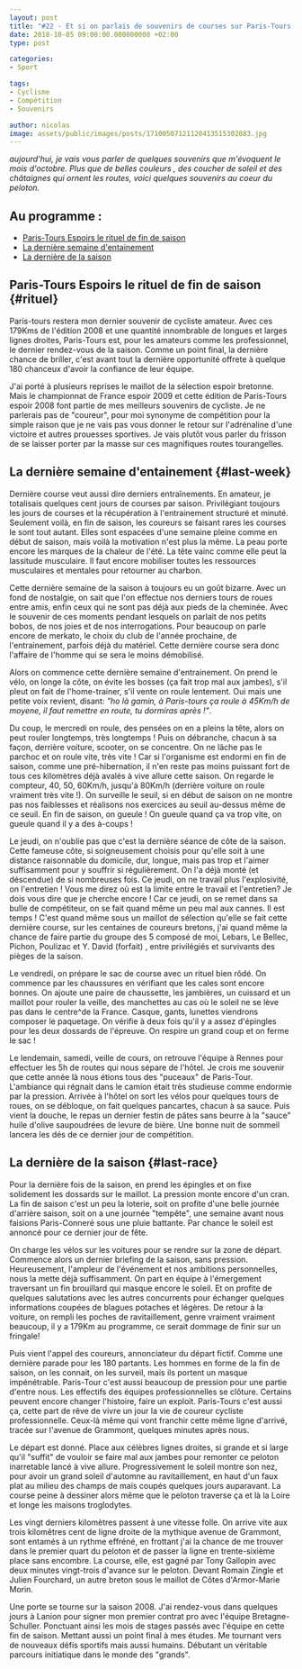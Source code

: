 ```yaml
---
layout: post
title: "#22 - Et si on parlais de souvenirs de courses sur Paris-Tours ?"
date: 2018-10-05 09:00:00.000000000 +02:00
type: post

categories:
- Sport

tags:
- Cyclisme
- Compétition
- Souvenirs

author: nicolas
image: assets/public/images/posts/17100507121120413515302883.jpg
---
```

<em>aujourd'hui, je vais vous parler de quelques souvenirs que m'évoquent le mois d'octobre. Plus que de belles couleurs , des coucher de soleil et des châtaignes qui ornent les routes, voici quelques souvenirs au coeur du peloton.
</em>

## Au programme :

- [Paris-Tours Espoirs le rituel de fin de saison](#rituel)
- [La dernière semaine d'entainement](#last-week)
- [La dernière de la saison](#last-race)

## Paris-Tours Espoirs le rituel de fin de saison {#rituel}

Paris-tours restera mon dernier souvenir de cycliste amateur. Avec ces 179Kms de l'édition 2008 et une quantité innombrable de longues et larges lignes droites, Paris-Tours est, pour les amateurs comme les professionnel, le dernier rendez-vous de la saison. Comme un point final, la dernière chance de briller, c'est avant tout la dernière opportunité offrete à quelque 180 chanceux d'avoir la confiance de leur équipe.

J'ai porté à plusieurs reprises le maillot de la sélection espoir bretonne. Mais le championnat de France espoir 2009 et cette édition de Paris-Tours espoir 2008 font partie de mes meilleurs souvenirs de cycliste. Je ne parlerais pas de "coureur", pour moi synonyme de compétition pour la simple raison que je ne vais pas vous donner le retour sur l'adrénaline d'une victoire et autres prouesses sportives. Je vais plutôt vous parler du frisson de se laisser porter par la masse sur ces magnifiques routes tourangelles.

## La dernière semaine d'entainement {#last-week}

Dernière course veut aussi dire derniers entraînements. En amateur, je totalisais quelques cent jours de courses par saison. Privilégiant toujours les jours de courses et la récupération à l'entrainement structuré et minuté. Seulement voilà, en fin de saison, les coureurs se faisant rares les courses le sont tout autant. Elles sont espacées d'une semaine pleine comme en début de saison, mais voilà la motivation n'est plus la même. La peau porte encore les marques de la chaleur de l'été. La tête vainc comme elle peut la lassitude musculaire. Il faut encore mobiliser toutes les ressources musculaires et mentales pour retourner au charbon.

Cette dernière semaine de la saison à toujours eu un goût bizarre. Avec un fond de nostalgie, on sait que l'on effectue nos derniers tours de roues entre amis, enfin ceux qui ne sont pas déjà aux pieds de la cheminée. Avec le souvenir de ces moments pendant lesquels on parlait de nos petits bobos, de nos joies et de nos interrogations. Pour beaucoup on parle encore de merkato, le choix du club de l'année prochaine, de l'entrainement, parfois déjà du matériel. Cette dernière course sera donc l'affaire de l'homme qui se sera le moins démobilisé.

Alors on commence cette dernière semaine d'entrainement. On prend le vélo, on longe la côte, on évite les bosses (ça fait trop mal aux jambes), s'il pleut on fait de l'home-trainer, s'il vente on roule lentement. Oui mais une petite voix revient, disant: <em>"ho là gamin, à Paris-tours ça roule à 45Km/h de moyene, il faut remettre en route, tu dormiras après !"</em>.

Du coup, le mercredi on roule, des pensées on en a pleins la tête, alors on peut rouler longtemps, très longtemps ! Puis on débranche, chacun à sa façon, derrière voiture, scooter, on se concentre. On ne lâche pas le parchoc et on roule vite, très vite ! Car si l'organisme est endormi en fin de saison, comme une pré-hibernation, il n'en reste pas moins puissant fort de tous ces kilomètres déjà avalés à vive allure cette saison. On regarde le compteur, 40, 50, 60Km/h, jusqu'à 80Km/h (derrière voiture on roule vraiment très vite !). On surveille le seuil, si en début de saison on ne montre pas nos faiblesses et réalisons nos exercices au seuil au-dessus même de ce seuil. En fin de saison, on gueule ! On gueule quand ça va trop vite, on gueule quand il y a des à-coups !

Le jeudi, on n'oublie pas que c'est la dernière séance de côte de la saison. Cette fameuse côte, si soigneusement choisis pour qu'elle soit à une distance raisonnable du domicile, dur, longue, mais pas trop et l'aimer suffisamment pour y souffrir si régulièrement. On l'a déjà monté (et déscendue) de si nombreuses fois. Ce jeudi, on ne travail plus l'explosivité, on l'entretien ! Vous me direz où est la limite entre le travail et l'entretien? Je dois vous dire que je cherche encore ! Car ce jeudi, on se remet dans sa bulle de compétiteur, on se fait quand même un peu mal aux cannes. Il est temps ! C'est quand même sous un maillot de sélection qu'elle se fait cette dernière course, sur les centaines de coureurs bretons, j'ai quand même la chance de faire partie du groupe des 5 composé de moi, Lebars, Le Bellec, Pichon, Poulizac et Y. David (forfait) , entre privilégiés et survivants des pièges de la saison.

Le vendredi, on prépare le sac de course avec un rituel bien rôdé. On commence par les chaussures en vérifiant que les cales sont encore bonnes. On ajoute une paire de chaussette, les jambières, un cuissard et un maillot pour rouler la veille, des manchettes au cas où le soleil ne se lève pas dans le centre^de la France. Casque, gants, lunettes viendrons composer le paquetage. On vérifie à deux fois qu'il y a assez d'épingles pour les deux dossards de l'épreuve. On respire un grand coup et on ferme le sac !

Le lendemain, samedi, veille de cours, on retrouve l'équipe à Rennes pour effectuer les 5h de routes qui nous sépare de l'hôtel. Je crois me souvenir que cette année là nous étions tous des "puceaux" de Paris-Tour. L'ambiance qui régnait dans le camion était très studieuse comme endormie par la pression. Arrivée à l'hôtel on sort les vélos pour quelques tours de roues, on se débloque, on fait quelques pancartes, chacun à sa sauce. Puis vient la douche, le repas un dernier festin de pâtes sans beurre à la "sauce" huile d'olive saupoudrées de levure de bière. Une bonne nuit de sommeil lancera les dés de ce dernier jour de compétition.

## La dernière de la saison {#last-race}

Pour la dernière fois de la saison, en prend les épingles et on fixe solidement les dossards sur le maillot. La pression monte encore d'un cran. La fin de saison c'est un peu la loterie, soit on profite d'une belle journée d'arrière saison, soit on a une journée "tempête", une semaine avant nous faisions Paris-Conneré sous une pluie battante. Par chance le soleil est annoncé pour ce dernier jour de fête.

On charge les vélos sur les voitures pour se rendre sur la zone de départ. Commence alors un dernier briefing de la saison, sans pression. Heureusement, l'ampleur de l'événement et nos ambitions personnelles, nous la mette déjà suffisamment. On part en équipe à l'émergement traversant un fin brouillard qui masque encore le soleil. Et on profite de quelques salutations avec les autres concurrents pour échanger quelques informations coupées de blagues potaches et légères. De retour à la voiture, on rempli les poches de ravitaillement, genre vraiment vraiment beaucoup, il y a 179Km au programme, ce serait dommage de finir sur un fringale!

Puis vient l'appel des coureurs, annonciateur du départ fictif. Comme une dernière parade pour les 180 partants. Les hommes en forme de la fin de saison, on les connait, on les surveil, mais ils portent un masque impénétrable. Paris-Tour c'est aussi beaucoup de pression pour une partie d'entre nous. Les effectifs des équipes professionnelles se clôture. Certains peuvent encore changer l'histoire, faire un exploit. Paris-Tours c'est aussi ça, cette part de rêve de vivre un jour la vie de coureur cycliste professionnelle. Ceux-là même qui vont franchir cette même ligne d'arrivé, tracée sur l'avenue de Grammont, quelques minutes après nous.

Le départ est donné. Place aux célèbres lignes droites, si grande et si large qu'il "suffit" de vouloir se faire mal aux jambes pour remonter ce peloton inarretable lancé à vive allure. Progressivement le soleil montre son nez, pour avoir un grand soleil d'automne au ravitaillement, en haut d'un faux plat au milieu des champs de maïs coupés quelques jours auparavant. La course peine à dessiner alors même que le peloton traverse ça et là la Loire et longe les maisons troglodytes.

Les vingt derniers kilomètres passent à une vitesse folle. On arrive vite aux trois kilomêtres cent de ligne droite de la mythique avenue de Grammont, sont entamés à un rythme effréné, en frottant j'ai la chance de me trouver dans le premier quart du peloton et de passer la ligne en trente-sixième place sans encombre. La course, elle, est gagné par Tony Gallopin avec deux minutes vingt-trois d'avance sur le peloton. Devant Romain Zingle et Julien Fourchard, un autre breton sous le maillot de Côtes d'Armor-Marie Morin.

Une porte se tourne sur la saison 2008. J'ai rendez-vous dans quelques jours à Lanion pour signer mon premier contrat pro avec l'équipe Bretagne-Schuller. Ponctuant ainsi les mois de stages passés avec l'équipe en cette fin de saison. Mettant aussi un point final à mes études. Me tournant vers de nouveaux défis sportifs mais aussi humains. Débutant un véritable parcours initiatique dans le monde des "grands".

